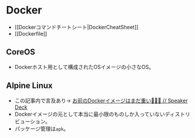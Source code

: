 Docker
========

* [[Dockerコマンドチートシート|DockerCheatSheet]]
* [[Dockerfile]]

CoreOS
----

* Dockerホスト用として構成されたOSイメージの小さなOS。

Alpine Linux
----

* この記事内で言及あり→ [お前のDockerイメージはまだ重い💢💢💢 // Speaker Deck](https://speakerdeck.com/stormcat24/oqian-falsedockerimezihamadazhong-i)
* Dockerイメージの元として本当に最小限のものしか入っていないディストリビューション。
* パッケージ管理は`apk`。